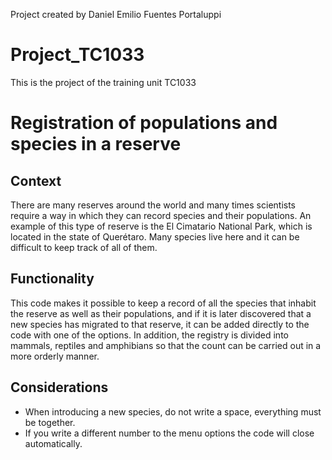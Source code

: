 Project created by Daniel Emilio Fuentes Portaluppi


# Project_TC1033
This is the project of the training unit TC1033


# Registration of populations and species in a reserve

## Context

There are many reserves around the world and many times scientists require a way in which they can record species and their populations. An example of this type of reserve is the El Cimatario National Park, which is located in the state of Querétaro. Many species live here and it can be difficult to keep track of all of them.

## Functionality

This code makes it possible to keep a record of all the species that inhabit the reserve as well as their populations, and if it is later discovered that a new species has migrated to that reserve, it can be added directly to the code with one of the options. In addition, the registry is divided into mammals, reptiles and amphibians so that the count can be carried out in a more orderly manner.

## Considerations

- When introducing a new species, do not write a space, everything must be together.
- If you write a different number to the menu options the code will close automatically.

